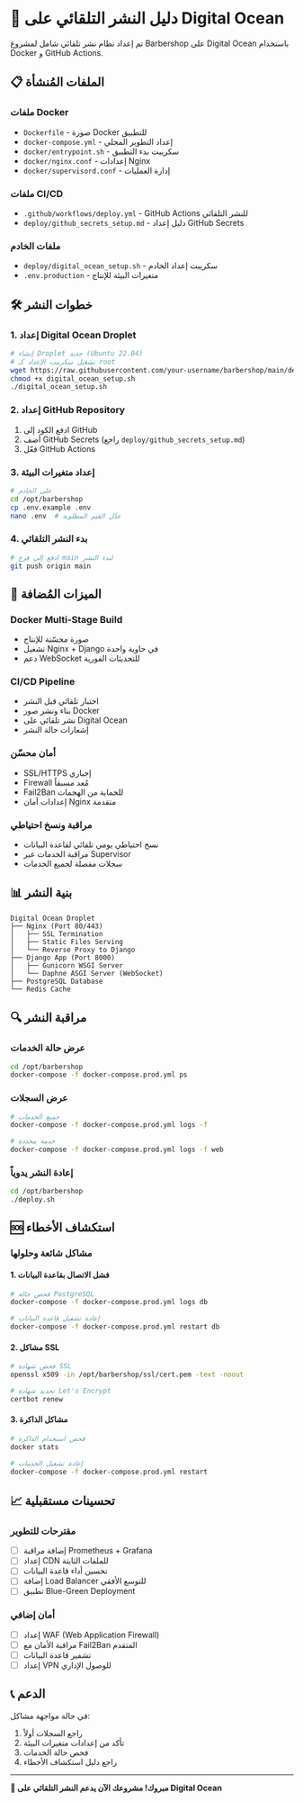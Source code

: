 # 🚀 دليل النشر التلقائي على Digital Ocean

تم إعداد نظام نشر تلقائي شامل لمشروع Barbershop على Digital Ocean باستخدام Docker و GitHub Actions.

## 📋 الملفات المُنشأة

### ملفات Docker
- `Dockerfile` - صورة Docker للتطبيق
- `docker-compose.yml` - إعداد التطوير المحلي
- `docker/entrypoint.sh` - سكريبت بدء التطبيق
- `docker/nginx.conf` - إعدادات Nginx
- `docker/supervisord.conf` - إدارة العمليات

### ملفات CI/CD
- `.github/workflows/deploy.yml` - GitHub Actions للنشر التلقائي
- `deploy/github_secrets_setup.md` - دليل إعداد GitHub Secrets

### ملفات الخادم
- `deploy/digital_ocean_setup.sh` - سكريبت إعداد الخادم
- `.env.production` - متغيرات البيئة للإنتاج

## 🛠️ خطوات النشر

### 1. إعداد Digital Ocean Droplet

```bash
# إنشاء Droplet جديد (Ubuntu 22.04)
# تشغيل سكريبت الإعداد كـ root
wget https://raw.githubusercontent.com/your-username/barbershop/main/deploy/digital_ocean_setup.sh
chmod +x digital_ocean_setup.sh
./digital_ocean_setup.sh
```

### 2. إعداد GitHub Repository

1. ادفع الكود إلى GitHub
2. أضف GitHub Secrets (راجع `deploy/github_secrets_setup.md`)
3. فعّل GitHub Actions

### 3. إعداد متغيرات البيئة

```bash
# على الخادم
cd /opt/barbershop
cp .env.example .env
nano .env  # عدّل القيم المطلوبة
```

### 4. بدء النشر التلقائي

```bash
# ادفع إلى فرع main لبدء النشر
git push origin main
```

## 🔧 الميزات المُضافة

### Docker Multi-Stage Build
- صورة محسّنة للإنتاج
- تشغيل Nginx + Django في حاوية واحدة
- دعم WebSocket للتحديثات الفورية

### CI/CD Pipeline
- اختبار تلقائي قبل النشر
- بناء ونشر صور Docker
- نشر تلقائي على Digital Ocean
- إشعارات حالة النشر

### أمان محسّن
- SSL/HTTPS إجباري
- Firewall مُعد مسبقاً
- Fail2Ban للحماية من الهجمات
- إعدادات أمان Nginx متقدمة

### مراقبة ونسخ احتياطي
- نسخ احتياطي يومي تلقائي لقاعدة البيانات
- مراقبة الخدمات عبر Supervisor
- سجلات مفصلة لجميع الخدمات

## 📊 بنية النشر

```
Digital Ocean Droplet
├── Nginx (Port 80/443)
│   ├── SSL Termination
│   ├── Static Files Serving
│   └── Reverse Proxy to Django
├── Django App (Port 8000)
│   ├── Gunicorn WSGI Server
│   └── Daphne ASGI Server (WebSocket)
├── PostgreSQL Database
└── Redis Cache
```

## 🔍 مراقبة النشر

### عرض حالة الخدمات
```bash
cd /opt/barbershop
docker-compose -f docker-compose.prod.yml ps
```

### عرض السجلات
```bash
# جميع الخدمات
docker-compose -f docker-compose.prod.yml logs -f

# خدمة محددة
docker-compose -f docker-compose.prod.yml logs -f web
```

### إعادة النشر يدوياً
```bash
cd /opt/barbershop
./deploy.sh
```

## 🆘 استكشاف الأخطاء

### مشاكل شائعة وحلولها

#### 1. فشل الاتصال بقاعدة البيانات
```bash
# فحص حالة PostgreSQL
docker-compose -f docker-compose.prod.yml logs db

# إعادة تشغيل قاعدة البيانات
docker-compose -f docker-compose.prod.yml restart db
```

#### 2. مشاكل SSL
```bash
# فحص شهادة SSL
openssl x509 -in /opt/barbershop/ssl/cert.pem -text -noout

# تجديد شهادة Let's Encrypt
certbot renew
```

#### 3. مشاكل الذاكرة
```bash
# فحص استخدام الذاكرة
docker stats

# إعادة تشغيل الخدمات
docker-compose -f docker-compose.prod.yml restart
```

## 📈 تحسينات مستقبلية

### مقترحات للتطوير
- [ ] إضافة مراقبة Prometheus + Grafana
- [ ] إعداد CDN للملفات الثابتة
- [ ] تحسين أداء قاعدة البيانات
- [ ] إضافة Load Balancer للتوسع الأفقي
- [ ] تطبيق Blue-Green Deployment

### أمان إضافي
- [ ] إعداد WAF (Web Application Firewall)
- [ ] مراقبة الأمان مع Fail2Ban المتقدم
- [ ] تشفير قاعدة البيانات
- [ ] إعداد VPN للوصول الإداري

## 📞 الدعم

في حالة مواجهة مشاكل:

1. راجع السجلات أولاً
2. تأكد من إعدادات متغيرات البيئة
3. فحص حالة الخدمات
4. راجع دليل استكشاف الأخطاء

---

**🎉 مبروك! مشروعك الآن يدعم النشر التلقائي على Digital Ocean**
